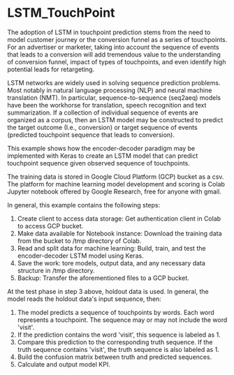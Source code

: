 # LSTM_TouchPoint

The adoption of LSTM in touchpoint prediction stems from the need to model customer journey or the conversion funnel as a series of touchpoints. For an advertiser or marketer, taking into account the sequence of events that leads to a conversion will add tremendous value to the understanding of conversion funnel, impact of types of touchpoints, and even identify high potential leads for retargeting.


LSTM networks are widely used in solving sequence prediction problems. Most notably in natural language processing (NLP) and neural machine translation (NMT). In particular, sequence-to-sequence (seq2aeq) models have been the workhorse for translation, speech recognition and text summarization. If a collection of individual sequence of events are organized as a corpus, then an LSTM model may be constructed to predict the target outcome (I.e., conversion) or target sequence of events (predicted touchpoint sequence that leads to conversion). 


This example shows how the encoder-decoder paradigm may be implemented with Keras to create an LSTM model that can predict touchpoint sequence given observed sequence of touchpoints.

The training data is stored in Google Cloud Platform (GCP) bucket as a csv. The platform for machine learning model development and scoring is Colab Jupyter notebook offered by Google Research, free for anyone with gmail. 

In general, this example contains the following steps:

1. Create client to access data storage: Get authentication client in Colab to access GCP bucket. 
2. Make data available for Notebook instance: Download the training data from the bucket to /tmp directory of Colab.
3. Read and split data for machine learning: Build, train, and test the encoder-decoder LSTM model using Keras.
4. Save the work: tore models, output data, and any necessary data structure in /tmp directory.
5. Backup: Transfer the aforementioned files to a GCP bucket.

At the test phase in step 3 above, holdout data is used. In general, the model reads the holdout data's input sequence, then:

1. The model predicts a sequence of touchpoints by words. Each word represents a touchpoint. The sequence may or may not include the word 'visit'.
2. If the prediction contains the word 'visit', this sequence is labeled as 1.
3. Compare this prediction to the corresponding truth sequence. If the truth sequence contains 'visit', the truth sequence is also labeled as 1. 
4. Build the confusion matrix between truth and predicted sequences.
5. Calculate and output model KPI.

